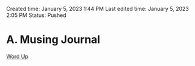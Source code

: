 Created time: January 5, 2023 1:44 PM
Last edited time: January 5, 2023 2:05 PM
Status: Pushed

# A. Musing Journal

[Word Up](word-up.md)
